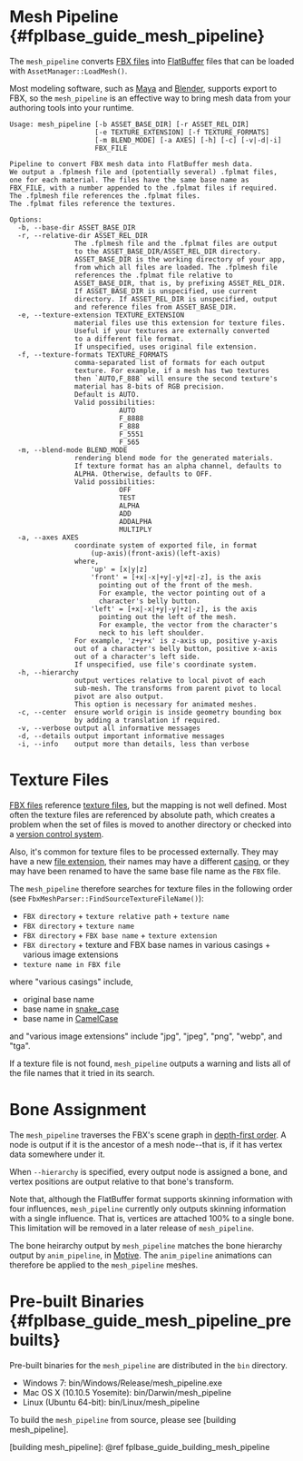 Mesh Pipeline   {#fplbase_guide_mesh_pipeline}
=============

The `mesh_pipeline` converts [FBX files] into [FlatBuffer] files that can
be loaded with `AssetManager::LoadMesh()`.

Most modeling software, such as [Maya] and [Blender], supports export to FBX,
so the `mesh_pipeline` is an effective way to bring mesh data from your
authoring tools into your runtime.

    Usage: mesh_pipeline [-b ASSET_BASE_DIR] [-r ASSET_REL_DIR]
                         [-e TEXTURE_EXTENSION] [-f TEXTURE_FORMATS]
                         [-m BLEND_MODE] [-a AXES] [-h] [-c] [-v|-d|-i]
                         FBX_FILE

    Pipeline to convert FBX mesh data into FlatBuffer mesh data.
    We output a .fplmesh file and (potentially several) .fplmat files,
    one for each material. The files have the same base name as
    FBX_FILE, with a number appended to the .fplmat files if required.
    The .fplmesh file references the .fplmat files.
    The .fplmat files reference the textures.

    Options:
      -b, --base-dir ASSET_BASE_DIR
      -r, --relative-dir ASSET_REL_DIR
                    The .fplmesh file and the .fplmat files are output
                    to the ASSET_BASE_DIR/ASSET_REL_DIR directory.
                    ASSET_BASE_DIR is the working directory of your app,
                    from which all files are loaded. The .fplmesh file
                    references the .fplmat file relative to
                    ASSET_BASE_DIR, that is, by prefixing ASSET_REL_DIR.
                    If ASSET_BASE_DIR is unspecified, use current
                    directory. If ASSET_REL_DIR is unspecified, output
                    and reference files from ASSET_BASE_DIR.
      -e, --texture-extension TEXTURE_EXTENSION
                    material files use this extension for texture files.
                    Useful if your textures are externally converted
                    to a different file format.
                    If unspecified, uses original file extension.
      -f, --texture-formats TEXTURE_FORMATS
                    comma-separated list of formats for each output
                    texture. For example, if a mesh has two textures
                    then `AUTO,F_888` will ensure the second texture's
                    material has 8-bits of RGB precision.
                    Default is AUTO.
                    Valid possibilities:
                               AUTO
                               F_8888
                               F_888
                               F_5551
                               F_565
      -m, --blend-mode BLEND_MODE
                    rendering blend mode for the generated materials.
                    If texture format has an alpha channel, defaults to
                    ALPHA. Otherwise, defaults to OFF.
                    Valid possibilities:
                               OFF
                               TEST
                               ALPHA
                               ADD
                               ADDALPHA
                               MULTIPLY
      -a, --axes AXES
                    coordinate system of exported file, in format
                        (up-axis)(front-axis)(left-axis)
                    where,
                        'up' = [x|y|z]
                        'front' = [+x|-x|+y|-y|+z|-z], is the axis
                          pointing out of the front of the mesh.
                          For example, the vector pointing out of a
                          character's belly button.
                        'left' = [+x|-x|+y|-y|+z|-z], is the axis
                          pointing out the left of the mesh.
                          For example, the vector from the character's
                          neck to his left shoulder.
                    For example, 'z+y+x' is z-axis up, positive y-axis
                    out of a character's belly button, positive x-axis
                    out of a character's left side.
                    If unspecified, use file's coordinate system.
      -h, --hierarchy
                    output vertices relative to local pivot of each
                    sub-mesh. The transforms from parent pivot to local
                    pivot are also output.
                    This option is necessary for animated meshes.
      -c, --center  ensure world origin is inside geometry bounding box
                    by adding a translation if required.
      -v, --verbose output all informative messages
      -d, --details output important informative messages
      -i, --info    output more than details, less than verbose

# Texture Files

[FBX files] reference [texture files], but the mapping is not well defined.
Most often the texture files are referenced by absolute path, which creates
a problem when the set of files is moved to another directory or checked into a
[version control system].

Also, it's common for texture files to be processed externally. They may
have a new [file extension], their names may have a different [casing],
or they may have been renamed to have the same base file name as the `FBX` file.

The `mesh_pipeline` therefore searches for texture files in the following order
(see `FbxMeshParser::FindSourceTextureFileName()`):
- `FBX directory` + `texture relative path` + `texture name`
- `FBX directory` + `texture name`
- `FBX directory` + `FBX base name` + `texture extension`
- `FBX directory` + texture and FBX base names in various casings +
  various image extensions
- `texture name in FBX file`

where "various casings" include,
- original base name
- base name in [snake_case]
- base name in [CamelCase]

and "various image extensions" include "jpg", "jpeg", "png", "webp", and "tga".

If a texture file is not found, `mesh_pipeline` outputs a warning and lists
all of the file names that it tried in its search.

# Bone Assignment

The `mesh_pipeline` traverses the FBX's scene graph in [depth-first order].
A node is output if it is the ancestor of a mesh node--that is, if it has
vertex data somewhere under it.

When `--hierarchy` is specified, every output node is assigned a bone,
and vertex positions are output relative to that bone's transform.

Note that, although the FlatBuffer format supports skinning information with
four influences, `mesh_pipeline` currently only outputs skinning
information with a single influence.
That is, vertices are attached 100% to a single bone.
This limitation will be removed in a later release of `mesh_pipeline`.

The bone heirarchy output by `mesh_pipeline` matches the bone hierarchy
output by `anim_pipeline`, in [Motive].
The `anim_pipeline` animations can therefore be applied to the `mesh_pipeline`
meshes.

# Pre-built Binaries  {#fplbase_guide_mesh_pipeline_prebuilts}

Pre-built binaries for the `mesh_pipeline` are distributed in the `bin`
directory.
- Windows 7: bin/Windows/Release/mesh_pipeline.exe
- Mac OS X (10.10.5 Yosemite): bin/Darwin/mesh_pipeline
- Linux (Ubuntu 64-bit): bin/Linux/mesh_pipeline

To build the `mesh_pipeline` from source, please see [building mesh_pipeline].


  [FBX files]: https://en.wikipedia.org/wiki/Spline_(mathematics)
  [Maya]: http://www.autodesk.com/products/maya/overview
  [Blender]: https://www.blender.org/
  [FlatBuffer]: http://google.github.io/flatbuffers/
  [texture files]: https://en.wikipedia.org/wiki/Texture_mapping
  [depth-first order]: https://en.wikipedia.org/wiki/Depth-first_search
  [version control system]: https://en.wikipedia.org/wiki/Version_control
  [casing]: https://en.wikipedia.org/wiki/Letter_case
  [file extension]: https://en.wikipedia.org/wiki/Filename_extension
  [snake_case]: https://en.wikipedia.org/wiki/Snake_case
  [CamelCase]: https://en.wikipedia.org/wiki/CamelCase
  [Motive]: http://google.github.io/motive/
  [building mesh_pipeline]: @ref fplbase_guide_building_mesh_pipeline
